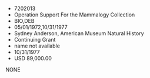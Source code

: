 * 7202013
* Operation Support For the Mammalogy Collection
* BIO,DEB
* 05/01/1972,10/31/1977
* Sydney Anderson, American Museum Natural History
* Continuing Grant
*   name not available
* 10/31/1977
* USD 89,000.00

NONE